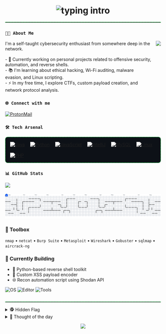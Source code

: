 <!-- Hacker Typing Intro -->
<h1 align="center">
  <img src="https://readme-typing-svg.herokuapp.com?font=Fira+Code&duration=3000&pause=1000&color=00FF41&vCenter=true&center=true&lines=%24+nexuz0x;cybersecurity+%7C+offensive+security+%7C+automation+%7C+Linux+obsessed" alt="typing intro">
</h1>

<hr style="border: none; border-top: 1px dashed #00ff41; margin: 20px 0;" />

<h3 align="left"><code>👨‍💻 About Me</code></h3>

<p>
  <img src="https://media.giphy.com/media/M9gbBd9nbDrOTu1Mqx/giphy.gif" height="150" align="right" style="margin-left: 15px;" />
  I'm a self-taught cybersecurity enthusiast from somewhere deep in the network.<br><br>
  - 🔭 Currently working on personal projects related to offensive security, automation, and reverse shells.<br>
  - 📚 I'm learning about ethical hacking, Wi-Fi auditing, malware evasion, and Linux scripting.<br>
  - ⚡ In my free time, I explore CTFs, custom payload creation, and network protocol analysis.
</p>

<h3 align="left"><code>🌐 Connect with me</code></h3>

<p align="left">
  <a href="mailto:nexuz0x@proton.me" target="_blank">
    <img align="center" src="https://cdn.jsdelivr.net/npm/simple-icons@v9/icons/protonmail.svg" alt="ProtonMail" height="30" width="30" />
  </a>
</p>

<h3 align="left"><code>🛠️ Tech Arsenal</code></h3>

<div align="left" style="display: flex; flex-wrap: wrap; gap: 18px; background-color: #0d1117; padding: 15px; border: 1px dashed #00ff41; border-radius: 8px;">

  <a href="https://www.java.com/" target="_blank" title="Java">
    <img src="https://cdn.jsdelivr.net/gh/devicons/devicon/icons/java/java-original.svg" height="42" alt="Java" style="filter: grayscale(100%) brightness(120%);" />
  </a>

  <a href="https://www.python.org/" target="_blank" title="Python">
    <img src="https://cdn.jsdelivr.net/gh/devicons/devicon/icons/python/python-original.svg" height="42" alt="Python" style="filter: grayscale(100%) brightness(120%);" />
  </a>

  <a href="https://developer.mozilla.org/en-US/docs/Web/JavaScript" target="_blank" title="JavaScript">
    <img src="https://cdn.jsdelivr.net/gh/devicons/devicon/icons/javascript/javascript-original.svg" height="42" alt="JavaScript" style="filter: grayscale(100%) brightness(120%);" />
  </a>

  <a href="https://www.jetbrains.com/idea/" target="_blank" title="IntelliJ IDEA">
    <img src="https://cdn.jsdelivr.net/gh/devicons/devicon/icons/intellij/intellij-original.svg" height="42" alt="IntelliJ" style="filter: grayscale(100%) brightness(120%);" />
  </a>

  <a href="https://www.mysql.com/" target="_blank" title="MySQL">
    <img src="https://cdn.jsdelivr.net/gh/devicons/devicon/icons/mysql/mysql-original.svg" height="42" alt="MySQL" style="filter: grayscale(100%) brightness(120%);" />
  </a>

  <a href="https://www.linux.org/" target="_blank" title="Linux">
    <img src="https://cdn.jsdelivr.net/gh/devicons/devicon/icons/linux/linux-original.svg" height="42" alt="Linux" style="filter: grayscale(100%) brightness(120%);" />
  </a>

  <a href="https://www.php.net/" target="_blank" title="PHP">
    <img src="https://cdn.jsdelivr.net/gh/devicons/devicon/icons/php/php-original.svg" height="42" alt="PHP" style="filter: grayscale(100%) brightness(120%);" />
  </a>

</div>

<h3 align="left"><code>📊 GitHub Stats</code></h3>

<div align="left">
  <img src="https://github-readme-stats.vercel.app/api?username=nexuz0x&hide_title=false&hide_rank=false&show_icons=false&include_all_commits=true&count_private=true&disable_animations=false&theme=tokyonight&locale=en&hide_border=true" height="250" />
</div>

<br/>

<!-- Pacman graph -->
<picture>
  <source media="(prefers-color-scheme: dark)" srcset="https://raw.githubusercontent.com/nexuz0x/nexuz0x/output/pacman-contribution-graph-dark.svg">
  <source media="(prefers-color-scheme: light)" srcset="https://raw.githubusercontent.com/nexuz0x/nexuz0x/output/pacman-contribution-graph.svg">
  <img alt="pacman contribution graph" src="https://raw.githubusercontent.com/nexuz0x/nexuz0x/output/pacman-contribution-graph.svg">
</picture>

<h3>🧰 Toolbox</h3>

<p>
  <code>nmap</code> • <code>netcat</code> • <code>Burp Suite</code> • <code>Metasploit</code> • <code>Wireshark</code> • <code>Gobuster</code> • <code>sqlmap</code> • <code>aircrack-ng</code>
</p>

<h3>🧪 Currently Building</h3>

<ul>
  <li>🔧 Python-based reverse shell toolkit</li>
  <li>💉 Custom XSS payload encoder</li>
  <li>🌐 Recon automation script using Shodan API</li>
</ul>

![OS](https://img.shields.io/badge/OS-Kali_Linux-ff4757?logo=linux&logoColor=white)
![Editor](https://img.shields.io/badge/Editor-Neovim-2ecc71?logo=vim)
![Tools](https://img.shields.io/badge/Tools-nmap%20%7C%20burpsuite%20%7C%20netcat-1abc9c)

<hr style="border: none; border-top: 1px dashed #00ff41; margin-top: 30px;" />

<!-- 🔐 Hidden Flag (CTF style) -->
<details>
  <summary>🕵️ Hidden Flag</summary>
  <br>
  <pre>
  FLAG{thank_you_for_visiting_my_repo_0x01}
  </pre>
</details>

<!-- 🧠 Hidden Quote -->
<details>
  <summary>💬 Thought of the day</summary>
  <br>
  <blockquote>
    "The quieter you become, the more you are able to hear."
    <br>― Kali Linux Terminal
  </blockquote>
</details>

<!-- Footer typing message -->
<p align="center">
  <img src="https://readme-typing-svg.herokuapp.com?font=Fira+Code&duration=2000&pause=1000&color=00FF41&center=true&vCenter=true&width=435&lines=Thanks+for+visiting+my+profile.;Stay+connected%2C+new+projects+coming+soon...">
</p>
